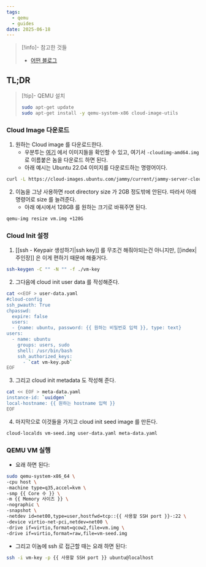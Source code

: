 ```yaml
---
tags:
  - qemu
  - guides
date: 2025-06-18
---
```

> [!info]- 참고한 것들
> - [어떤 블로그](https://stevescargall.com/blog/2024/12/a-step-by-step-guide-on-using-cloud-images-with-qemu-9-on-ubuntu-24.04/)

## TL;DR

> [!tip]- QEMU 설치
> ```bash
> sudo apt-get update
> sudo apt-get install -y qemu-system-x86 cloud-image-utils
> ```

### Cloud Image 다운로드

1. 원하는 Cloud image 를 다운로드한다.
	- 우분투는 [여기](https://cloud-images.ubuntu.com/) 에서 이미지들을 확인할 수 있고, 여기서 `-cloudimg-amd64.img` 로 이름붙은 놈을 다운로드 하면 된다.
	- 아래 예시는 Ubuntu 22.04 이미지를 다운로드하는 명령어이다.

```bash
curl -L https://cloud-images.ubuntu.com/jammy/current/jammy-server-cloudimg-amd64.img -o vm.img
```

2. 이놈을 그냥 사용하면 root directory size 가 2GB 정도밖에 안된다. 따라서 아래 명령어로 size 를 늘려준다.
	- 아래 예시에서 128GB 를 원하는 크기로 바꿔주면 된다.

```bash
qemu-img resize vm.img +128G
```

### Cloud Init 설정

1. [[ssh - Keypair 생성하기|ssh key]] 를 무조건 해줘야되는건 아니지만, [[index|주인장]] 은 이게 편하기 때문에 해줄거다.

```bash
ssh-keygen -C "" -N "" -f ./vm-key
```

2. 그다음에 cloud init user data 를 작성해준다.

```bash
cat <<EOF > user-data.yaml
#cloud-config
ssh_pwauth: True
chpasswd:
  expire: false
  users:
  - {name: ubuntu, password: {{ 원하는 비밀번호 입력 }}, type: text}
users:
  - name: ubuntu
    groups: users, sudo
    shell: /usr/bin/bash
    ssh_authorized_keys:
      - `cat vm-key.pub`
EOF
```

3. 그리고 cloud init metadata 도 작성해 준다.

```bash
cat << EOF > meta-data.yaml
instance-id: `uuidgen`
local-hostname: {{ 원하는 hostname 입력 }}
EOF
```

4. 마지막으로 이것들을 가지고 cloud init seed image 를 만든다.

```bash
cloud-localds vm-seed.img user-data.yaml meta-data.yaml
```

### QEMU VM 실행

- 요래 하면 된다:

```bash
sudo qemu-system-x86_64 \
-cpu host \
-machine type=q35,accel=kvm \
-smp {{ Core 수 }} \
-m {{ Memory 사이즈 }} \
-nographic \
-snapshot \
-netdev id=net00,type=user,hostfwd=tcp::{{ 사용할 SSH port }}-:22 \
-device virtio-net-pci,netdev=net00 \
-drive if=virtio,format=qcow2,file=vm.img \
-drive if=virtio,format=raw,file=vm-seed.img
```

- 그리고 이놈에 ssh 로 접근할 때는 요래 하면 된다:

```bash
ssh -i vm-key -p {{ 사용할 SSH port }} ubuntu@localhost
```